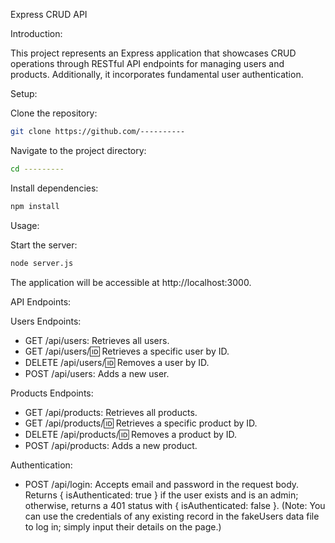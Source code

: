 Express CRUD API

Introduction:

This project represents an Express application that showcases CRUD operations through RESTful API endpoints for managing users and products. Additionally, it incorporates fundamental user authentication.

Setup:

Clone the repository:

```bash
git clone https://github.com/----------
```

Navigate to the project directory:

```bash
cd ---------
```

Install dependencies:

```bash
npm install
```

Usage:

Start the server:

```bash
node server.js
```

The application will be accessible at http://localhost:3000.

API Endpoints:

Users Endpoints:

- GET /api/users: Retrieves all users.
- GET /api/users/:id: Retrieves a specific user by ID.
- DELETE /api/users/:id: Removes a user by ID.
- POST /api/users: Adds a new user.

Products Endpoints:

- GET /api/products: Retrieves all products.
- GET /api/products/:id: Retrieves a specific product by ID.
- DELETE /api/products/:id: Removes a product by ID.
- POST /api/products: Adds a new product.

Authentication:

- POST /api/login: Accepts email and password in the request body. Returns { isAuthenticated: true } if the user exists and is an admin; otherwise, returns a 401 status with { isAuthenticated: false }.
(Note: You can use the credentials of any existing record in the fakeUsers data file to log in; simply input their details on the page.)